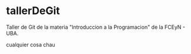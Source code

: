 # tallerDeGit

Taller de Git de la materia "Introduccion a la Programacion" de la FCEyN - UBA.

cualquier cosa
chau
